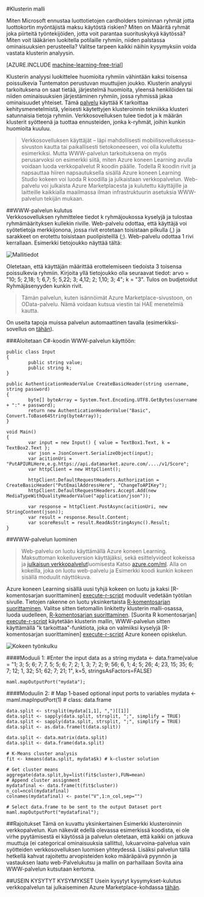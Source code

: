 <properties 
    pageTitle="Klusterin mallin | Microsoft Azure" 
    description="Klusterin malli" 
    services="machine-learning" 
    documentationCenter="" 
    authors="FrancescaLazzeri" 
    manager="jhubbard" 
    editor="cgronlun"/>

<tags 
    ms.service="machine-learning" 
    ms.workload="data-services" 
    ms.tgt_pltfrm="na" 
    ms.devlang="na" 
    ms.topic="article" 
    ms.date="10/17/2016" 
    ms.author="lazzeri"/> 


#<a name="cluster-model"></a>Klusterin malli    

Miten Microsoft ennustaa luottotietojen cardholders toiminnan ryhmät jotta luottokortin myöntäjistä maksu käytöstä riskien? Miten on Määritä ryhmät joka piirteitä työntekijöiden, jotta voit parantaa suorituskykyä käytössä? Miten voit lääkärien luokitella potilaille ryhmiin, niiden palstassa ominaisuuksien perusteella? Valitse tarpeen kaikki näihin kysymyksiin voida vastata klusterin analyysin.   


[AZURE.INCLUDE [machine-learning-free-trial](../../includes/machine-learning-free-trial.md)] 
   
Klusterin analyysi luokittelee huomioita ryhmiin vähintään kaksi toisensa poissulkevia Tuntematon perustuvan muuttujien joukko. Klusterin analyysi tarkoituksena on saat tietää, järjestelmä huomioita, yleensä henkilöiden tai niiden ominaisuuksien järjestäminen ryhmiin, jossa ryhmissä jakaa ominaisuudet yhteiset. Tämä [palvelu](https://datamarket.azure.com/dataset/aml_labs/k_cluster_model) käyttää K tarkoittaa kehitysmenetelmistä, yleisesti käytettyjen klusteroinnin tekniikka klusteri satunnaisia tietoja ryhmiin. Verkkosovelluksen tulee tiedot ja k määrän klusterit syötteenä ja tuottaa ennusteiden, jonka k-ryhmät, joihin kunkin huomioita kuuluu. 

>Verkkosovelluksen käyttäjät – läpi mahdollisesti mobiilisovelluksessa-sivuston kautta tai paikallisesti tietokoneeseen, voi olla kulutettu esimerkiksi. Mutta WWW-palvelun tarkoituksena on myös perusarvoksi on esimerkki siitä, miten Azure koneen Learning avulla voidaan luoda verkkopalvelut R koodin päälle. Todella R koodin rivit ja napsauttaa hiiren napsautuksella sisällä Azure koneen Learning Studio kokeen voi luoda R koodilla ja julkaistaan verkkopalvelun. Web-palvelu voi julkaista Azure Marketplacesta ja kulutettu käyttäjille ja laitteille kaikkialla maailmassa ilman infrastruktuurin asetuksia WWW-palvelun tekijän mukaan.  

##<a name="consumption-of-web-service"></a>WWW-palvelun kulutus   
Verkkosovelluksen ryhmittelee tiedot k ryhmäjoukossa kyselyjä ja tulostaa ryhmämäärityksen kullekin riville. Web-palvelu odottaa, että käyttäjä voi syötetietoja merkkijonona, jossa rivit erotetaan toisistaan pilkulla (,) ja sarakkeet on erotettu toisistaan puolipisteillä (;). Web-palvelu odottaa 1 rivi kerrallaan. Esimerkki tietojoukko näyttää tältä:

![Mallitiedot][1]

Oletetaan, että käyttäjän määrittää erottelemiseen tiedoista 3 toisensa poissulkevia ryhmiin. Kirjoita yllä tietojoukko olla seuraavat tiedot: arvo = "10; 5; 2,18; 1; 6,7; 5; 5,22; 3; 4,12; 2; 1,10; 3; 4"; k = "3". Tulos on budjetoidut Ryhmäjäsenyyden kunkin rivit.

>Tämän palvelun, kuten isännöimät Azure Marketplace-sivustoon, on OData-palvelu. Nämä voidaan kutsua viestin tai HAE menetelmiä kautta. 

On useita tapoja muissa palvelun automaattinen tavalla (esimerkiksi-sovellus on [tähän](http://microsoftazuremachinelearning.azurewebsites.net/ClusterModel.aspx )).

###<a name="starting-c-code-for-web-service-consumption"></a>Aloitetaan C#-koodin WWW-palvelun käyttöön:

    public class Input
    {
            public string value;
            public string k;
    }
    
    public AuthenticationHeaderValue CreateBasicHeader(string username, string password)
    {
            byte[] byteArray = System.Text.Encoding.UTF8.GetBytes(username + ":" + password);
            return new AuthenticationHeaderValue("Basic", Convert.ToBase64String(byteArray));
    }
    
    void Main()
    {
            var input = new Input() { value = TextBox1.Text, k = TextBox2.Text };
            var json = JsonConvert.SerializeObject(input);
            var acitionUri = "PutAPIURLHere,e.g.https://api.datamarket.azure.com/..../v1/Score";
            var httpClient = new HttpClient();
    
            httpClient.DefaultRequestHeaders.Authorization = CreateBasicHeader("PutEmailAddressHere", "ChangeToAPIKey");
            httpClient.DefaultRequestHeaders.Accept.Add(new MediaTypeWithQualityHeaderValue("application/json"));
    
            var response = httpClient.PostAsync(acitionUri, new StringContent(json));
            var result = response.Result.Content;
            var scoreResult = result.ReadAsStringAsync().Result;
    }




##<a name="creation-of-web-service"></a>WWW-palvelun luominen  
>Web-palvelu on luotu käyttämällä Azure koneen Learning. Maksuttoman kokeiluversion käyttäjäksi, sekä esittelyvideot kokeissa ja [julkaisun verkkopalvelut](machine-learning-publish-a-machine-learning-web-service.md)luomisesta Katso [azure.com/ml](http://azure.com/ml). Alla on kokeilla, joka on luotu web-palvelu ja Esimerkki koodi kunkin kokeen sisällä moduulit näyttökuva.

Azure koneen Learning sisällä uusi tyhjä kokeen on luotu ja kaksi [R-komentosarjan suorittaminen] [ execute-r-script] moduulit vedetään työtilan sivulle. Tietojen rakenne on luotu yksinkertaista [R-komentosarjan suorittaminen][execute-r-script]. Valitse sitten tietomallin linkitetty klusterin malli-osassa, luoda uudelleen, [R-komentosarjan suorittaminen][execute-r-script]. [Suorita R komentosarjan] [ execute-r-script] käytetään klusterin mallin, WWW-palvelun sitten käyttämällä "k tarkoittaa"-funktiota, joka on valmiiksi kyselyjä [R-komentosarjan suorittaminen] [ execute-r-script] Azure koneen opiskelun.    
   

     
![Kokeen työnkulku][3]

####<a name="module-1"></a>Moduuli 1: 
    #Enter the input data as a string 
    mydata <- data.frame(value = "1; 3; 5; 6; 7; 7, 5; 5; 6; 7; 2; 1, 3; 7; 2; 9; 56; 6, 1; 4; 5; 26; 4; 23, 15; 35; 6; 7; 12; 1, 32; 51; 62; 7; 21; 1", k=5, stringsAsFactors=FALSE)
    
    maml.mapOutputPort("mydata");     
    

####<a name="module-2"></a>Moduulin 2:
    # Map 1-based optional input ports to variables
    mydata <- maml.mapInputPort(1) # class: data.frame

    data.split <- strsplit(mydata[1,1], ",")[[1]]
    data.split <- sapply(data.split, strsplit, ";", simplify = TRUE)
    data.split <- sapply(data.split, strsplit, ";", simplify = TRUE)
    data.split <- as.data.frame(t(data.split))

    data.split <- data.matrix(data.split)
    data.split <- data.frame(data.split)

    # K-Means cluster analysis
    fit <- kmeans(data.split, mydata$k) # k-cluster solution

    # Get cluster means 
    aggregate(data.split,by=list(fit$cluster),FUN=mean)
    # Append cluster assignment
    mydatafinal <- data.frame(t(fit$cluster))
    n_col=ncol(mydatafinal)
    colnames(mydatafinal) <- paste("V",1:n_col,sep="")

    # Select data.frame to be sent to the output Dataset port
    maml.mapOutputPort("mydatafinal");
   
 
##<a name="limitations"></a>Rajoitukset
Tämä on kuvattu yksinkertainen Esimerkki klusteroinnin verkkopalvelun. Kun näkevät edellä olevassa esimerkissä koodista, ei ole virhe pyytämisestä ei käytössä ja palvelun oletetaan, että kaikki on jatkuva muuttuja (ei categorical ominaisuuksia sallittu), lukuarvoina-palvelua vain syötteiden verkkosovelluksen luomisen yhteydessä. Lisäksi palvelun tällä hetkellä kahvat rajoitettu arvopisteiden koko määräpäivä pyynnön ja vastauksen laatu web-Palvelukutsu ja mallin on parhaillaan Sovita aina WWW-palvelun kutsutaan kertoma. 

##<a name="faq"></a>USEIN KYSYTYT KYSYMYKSET
Usein kysytyt kysymykset-kulutus verkkopalvelun tai julkaiseminen Azure Marketplace-kohdassa [tähän](machine-learning-marketplace-faq.md).

[1]: ./media/machine-learning-r-csharp-cluster-model/cluster-img1.png
[2]: ./media/machine-learning-r-csharp-cluster-model/cluster-img2.png
[3]: ./media/machine-learning-r-csharp-cluster-model/cluster-img3.png


<!-- Module References -->
[execute-r-script]: https://msdn.microsoft.com/library/azure/30806023-392b-42e0-94d6-6b775a6e0fd5/
 
